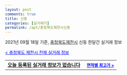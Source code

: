 ```yaml
---
layout: post
comments: true
title: 신동
categories: [실거래가]
permalink: /apt/충청북도제천시신동
---
```


2021년 09월 18일 기준, <a href="/apt/충청북도제천시">충청북도제천시</a> 신동 한달간 실거래 정보

<a style="color: blue;" href="/apt/충청북도제천시">< 충청북도 제천시 전체 실거래 정보</a>
<!---- start ---->
<table>
  <tr>
    <td colspan="4" style="font-weight: bold;"><a href="/apt/충청북도제천시신동{name_without_space}">오늘 등록된 실거래 정보가 없습니다</a> &nbsp;&nbsp;&nbsp; <a style="color: blue; font-size: smaller;" href="/apt/충청북도제천시신동{name_without_space}">면적별 최고가 ></a></td>
  </tr>
    
</table>
<!---- end ---->
    